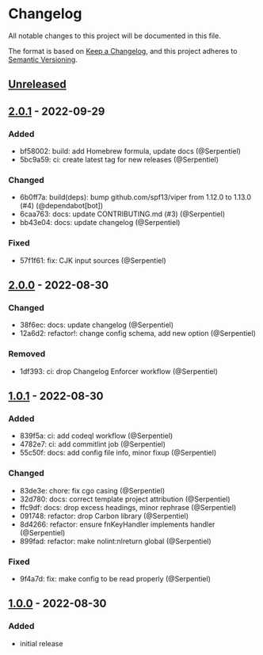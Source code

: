 # Changelog

All notable changes to this project will be documented in this file.

The format is based on [Keep a Changelog](https://keepachangelog.com/en/1.0.0/), and this project adheres
to [Semantic Versioning](https://semver.org/spec/v2.0.0.html).

## [Unreleased]

<!-- ### Added -->

<!-- ### Changed -->

<!-- ### Deprecated -->

<!-- ### Removed -->

<!-- ### Fixed -->

<!-- ### Security -->

## [2.0.1] - 2022-09-29

### Added

- bf58002: build: add Homebrew formula, update docs (@Serpentiel)
- 5bc9a59: ci: create latest tag for new releases (@Serpentiel)

### Changed

- 6b0ff7a: build(deps): bump github.com/spf13/viper from 1.12.0 to 1.13.0 (#4) (@dependabot[bot])
- 6caa763: docs: update CONTRIBUTING.md (#3) (@Serpentiel)
- bb43e04: docs: update changelog (@Serpentiel)

### Fixed

- 57f1f61: fix: CJK input sources (@Serpentiel)

## [2.0.0] - 2022-08-30

### Changed

- 38f6ec: docs: update changelog (@Serpentiel)
- 12a6d2: refactor!: change config schema, add new option (@Serpentiel)

### Removed

- 1df393: ci: drop Changelog Enforcer workflow (@Serpentiel)

## [1.0.1] - 2022-08-30

### Added

- 839f5a: ci: add codeql workflow (@Serpentiel)
- 4782e7: ci: add commitlint job (@Serpentiel)
- 55c50f: docs: add config file info, minor fixup (@Serpentiel)

### Changed

- 83de3e: chore: fix cgo casing (@Serpentiel)
- 32d780: docs: correct template project attribution (@Serpentiel)
- ffc9df: docs: drop excess headings, minor rephrase (@Serpentiel)
- 091748: refactor: drop Carbon library (@Serpentiel)
- 8d4266: refactor: ensure fnKeyHandler implements handler (@Serpentiel)
- 899fad: refactor: make nolint:nlreturn global (@Serpentiel)

### Fixed

- 9f4a7d: fix: make config to be read properly (@Serpentiel)

## [1.0.0] - 2022-08-30

### Added

- initial release

[unreleased]: https://github.com/Serpentiel/betterglobekey/compare/v2.0.1...HEAD
[2.0.1]: https://github.com/Serpentiel/betterglobekey/releases/tag/v2.0.1
[2.0.0]: https://github.com/Serpentiel/betterglobekey/releases/tag/v2.0.0
[1.0.1]: https://github.com/Serpentiel/betterglobekey/releases/tag/v1.0.1
[1.0.0]: https://github.com/Serpentiel/betterglobekey/releases/tag/v1.0.0
